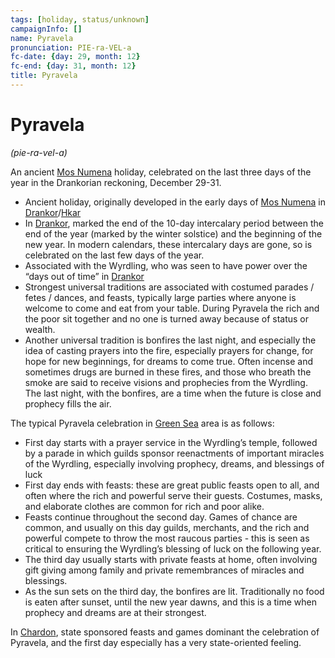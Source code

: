 ```yaml
---
tags: [holiday, status/unknown]
campaignInfo: []
name: Pyravela
pronunciation: PIE-ra-VEL-a
fc-date: {day: 29, month: 12}
fc-end: {day: 31, month: 12}
title: Pyravela
---
```

# Pyravela
*(pie-ra-vel-a)*

An ancient [Mos Numena](<../../cosmology/religions/mos-numena.md>) holiday, celebrated on the last three days of the year in the Drankorian reckoning, December 29-31. 

- Ancient holiday, originally developed in the early days of [Mos Numena](<../../cosmology/religions/mos-numena.md>) in [Drankor](<../../history/drankorian-era/drankorian-empire.md>)/[Hkar](<../../history/pre-downfall/hkar.md>)    
- In [Drankor](<../../history/drankorian-era/drankorian-empire.md>), marked the end of the 10-day intercalary period between the end of the year (marked by the winter solstice) and the beginning of the new year. In modern calendars, these intercalary days are gone, so is celebrated on the last few days of the year.
- Associated with the Wyrdling, who was seen to have power over the “days out of time” in [Drankor](<../../history/drankorian-era/drankorian-empire.md>) 
- Strongest universal traditions are associated with costumed parades / fetes / dances, and feasts, typically large parties where anyone is welcome to come and eat from your table. During Pyravela the rich and the poor sit together and no one is turned away because of status or wealth. 
- Another universal tradition is bonfires the last night, and especially the idea of casting prayers into the fire, especially prayers for change, for hope for new beginnings, for dreams to come true. Often incense and sometimes drugs are burned in these fires, and those who breath the smoke are said to receive visions and prophecies from the Wyrdling. The last night, with the bonfires, are a time when the future is close and prophecy fills the air. 

The typical Pyravela celebration in [Green Sea](<../../gazetteer/green-sea.md>) area is as follows:

- First day starts with a prayer service in the Wyrdling’s temple, followed by a parade in which guilds sponsor reenactments of important miracles of the Wyrdling, especially involving prophecy, dreams, and blessings of luck
- First day ends with feasts: these are great public feasts open to all, and often where the rich and powerful serve their guests. Costumes, masks, and elaborate clothes are common for rich and poor alike. 
- Feasts continue throughout the second day. Games of chance are common, and usually on this day guilds, merchants, and the rich and powerful compete to throw the most raucous parties - this is seen as critical to ensuring the Wyrdling’s blessing of luck on the following year. 
- The third day usually starts with private feasts at home, often involving gift giving among family and private remembrances of miracles and blessings.
- As the sun sets on the third day, the bonfires are lit. Traditionally no food is eaten after sunset, until the new year dawns, and this is a time when prophecy and dreams are at their strongest.

In [Chardon](<../../gazetteer/west-coast/chardonian-empire/chardon/chardon.md>), state sponsored feasts and games dominant the celebration of Pyravela, and the first day especially has a very state-oriented feeling. 